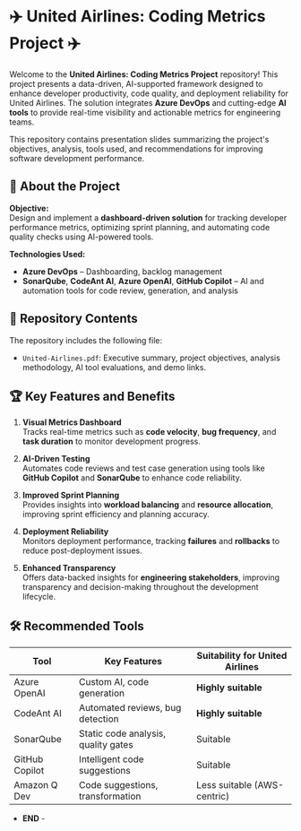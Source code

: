 # ✈️ United Airlines: Coding Metrics Project ✈️

Welcome to the **United Airlines: Coding Metrics Project** repository! This project presents a data-driven, AI-supported framework designed to enhance developer productivity, code quality, and deployment reliability for United Airlines. The solution integrates **Azure DevOps** and cutting-edge **AI tools** to provide real-time visibility and actionable metrics for engineering teams.

This repository contains presentation slides summarizing the project's objectives, analysis, tools used, and recommendations for improving software development performance.

## 📄 About the Project

**Objective:**  
Design and implement a **dashboard-driven solution** for tracking developer performance metrics, optimizing sprint planning, and automating code quality checks using AI-powered tools.

**Technologies Used:**
- **Azure DevOps** – Dashboarding, backlog management  
- **SonarQube**, **CodeAnt AI**, **Azure OpenAI**, **GitHub Copilot** – AI and automation tools for code review, generation, and analysis

## 📂 Repository Contents

The repository includes the following file:
- `United-Airlines.pdf`: Executive summary, project objectives, analysis methodology, AI tool evaluations, and demo links.

## 🏆 Key Features and Benefits

1. **Visual Metrics Dashboard**  
   Tracks real-time metrics such as **code velocity**, **bug frequency**, and **task duration** to monitor development progress.

2. **AI-Driven Testing**  
   Automates code reviews and test case generation using tools like **GitHub Copilot** and **SonarQube** to enhance code reliability.

3. **Improved Sprint Planning**  
   Provides insights into **workload balancing** and **resource allocation**, improving sprint efficiency and planning accuracy.

4. **Deployment Reliability**  
   Monitors deployment performance, tracking **failures** and **rollbacks** to reduce post-deployment issues.

5. **Enhanced Transparency**  
   Offers data-backed insights for **engineering stakeholders**, improving transparency and decision-making throughout the development lifecycle.

## 🛠️ Recommended Tools

| Tool            | Key Features                          | Suitability for United Airlines      |
|-----------------|----------------------------------------|--------------------------------------|
| Azure OpenAI    | Custom AI, code generation             | **Highly suitable**                  |
| CodeAnt AI      | Automated reviews, bug detection       | **Highly suitable**                  |
| SonarQube       | Static code analysis, quality gates    | Suitable                             |
| GitHub Copilot  | Intelligent code suggestions           | Suitable                             |
| Amazon Q Dev    | Code suggestions, transformation       | Less suitable (AWS-centric)         |

- **END** -
